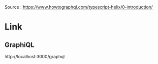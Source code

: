 Source : https://www.howtographql.com/typescript-helix/0-introduction/


# Link

## GraphiQL
http://localhost:3000/graphql